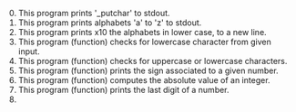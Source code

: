 0. This program prints '_putchar' to stdout.
1. This program prints alphabets 'a' to 'z' to stdout.
2. This program prints x10 the alphabets in lower case, to a new line.
3. This program (function) checks for lowercase character from given input.
4. This program (function) checks for uppercase or lowercase characters.
5. This program (function) prints the sign associated to a given number.
6. This program (function) computes the absolute value of an integer.
7. This program (function) prints the last digit of a number.
8.